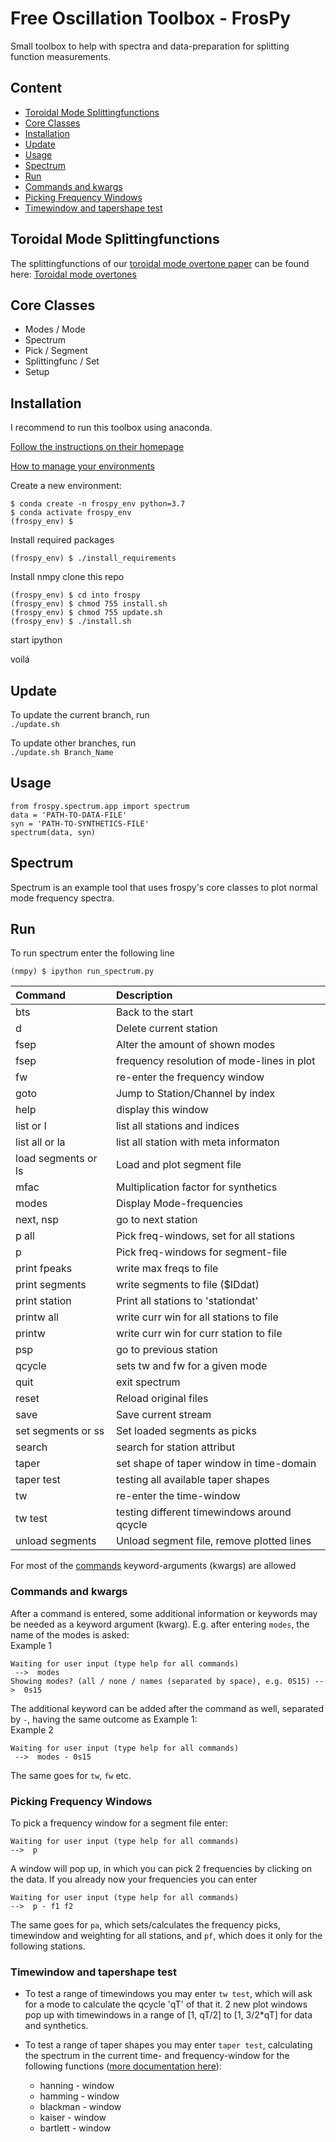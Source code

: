 # Free Oscillation Toolbox - FrosPy
Small toolbox to help with spectra and data-preparation for splitting function measurements.
## Content
 * [Toroidal Mode Splittingfunctions](#toroidal-mode-splittingfunctions)
 * [Core Classes]( #core-classes)
 * [Installation](#installation)
 * [Update](#update)
 * [Usage](#usage)
 * [Spectrum](#spectrum)
 * [Run](#run)
 * [Commands and kwargs](#commands-and-kwargs)
 * [Picking Frequency Windows](#picking-frequency-windows)
 * [Timewindow and tapershape test](#timewindow-and-tapershape-test)

## Toroidal Mode Splittingfunctions

The splittingfunctions of our [toroidal mode overtone paper](https://doi.org/10.1093/gji/ggaa567) can be found here:
  [Toroidal mode overtones](https://github.com/s-schneider/frospy/tree/main/frospy/data/SAS/cst-coef-T.dat)



## Core Classes

* Modes / Mode
* Spectrum
* Pick / Segment
* Splittingfunc / Set
* Setup

## Installation
I recommend to run this toolbox using anaconda.

[Follow the instructions on their homepage](https://www.anaconda.com/download/)

[How to manage your environments](https://conda.io/docs/user-guide/tasks/manage-environments.html)

Create a new environment:
```
$ conda create -n frospy_env python=3.7
$ conda activate frospy_env
(frospy_env) $
```

Install required packages
```
(frospy_env) $ ./install_requirements
```

Install nmpy
clone this repo
```
(frospy_env) $ cd into frospy
(frospy_env) $ chmod 755 install.sh
(frospy_env) $ chmod 755 update.sh
(frospy_env) $ ./install.sh
```

start ipython

voilá

## Update

To update the current branch, run  
`./update.sh`

To update other branches, run  
`./update.sh Branch_Name`

## Usage
```
from frospy.spectrum.app import spectrum
data = 'PATH-TO-DATA-FILE'
syn = 'PATH-TO-SYNTHETICS-FILE'
spectrum(data, syn)
```

## Spectrum
Spectrum is an example tool that uses frospy's core classes to plot normal mode frequency spectra.

## Run
To run spectrum enter the following line
```
(nmpy) $ ipython run_spectrum.py
```

| Command | Description |
| :- |:-|
|bts    |    Back to the start    |
|d    |    Delete current station    |
|fsep    |    Alter the amount of shown modes    |
|fsep    |    frequency resolution of mode-lines in plot    |
|fw    |    re-enter the frequency window    |
|goto    |    Jump to Station/Channel by index    |
|help    |    display this window    |
|list or l    |     list all stations and indices    |
|list all or la    |    list all station with meta informaton    |
|load segments or ls    |    Load and plot segment file    |
|mfac    |    Multiplication factor for synthetics    |
|modes    |    Display Mode-frequencies    |
|next, nsp    |    go to next station    |
|p all    |    Pick freq-windows, set for all stations    |
|p    |    Pick freq-windows for segment-file    |
|print fpeaks    |    write max freqs to file    |
|print segments    |    write segments to file ($IDdat)    |
|print station    |    Print all stations to 'stationdat'    |
|printw all    |    write curr win for all stations to file    |
|printw    |    write curr win for curr station to file    |
|psp    |    go to previous station    |
|qcycle    |    sets tw and fw for a given mode    |
|quit    |    exit spectrum    |
|reset    |    Reload original files    |
|save    |    Save current stream    |
|set segments or ss |   Set loaded segments as picks    |
|search    |    search for station attribut    |
|taper    |    set shape of taper window in time-domain    |
|taper test    |    testing all available taper shapes    |
|tw    |    re-enter the time-window    |
|tw test    |    testing different timewindows around qcycle    |
|unload segments    |    Unload segment file, remove plotted lines    |

For most of the [commands](#commands) keyword-arguments (kwargs) are allowed
### Commands and kwargs
After a command is entered, some additional information or keywords may be
needed as a keyword argument (kwarg). E.g. after entering `modes`, the name of
the modes is asked:  
Example 1
```
Waiting for user input (type help for all commands)
 -->  modes
Showing modes? (all / none / names (separated by space), e.g. 0S15) -->  0s15
```

The additional keyword can be added after the command as well,
separated by ` - `, having the same outcome as Example 1:  
Example 2
```
Waiting for user input (type help for all commands)
 -->  modes - 0s15
 ```
 The same goes for `tw`, `fw` etc.

### Picking Frequency Windows
 To pick a frequency window for a segment file enter:
 ```
Waiting for user input (type help for all commands)
 -->  p
 ```
 A window will pop up, in which you can pick 2 frequencies by clicking on the
 data. If you already now your frequencies you can enter
 ```
Waiting for user input (type help for all commands)
 -->  p - f1 f2
 ```
 The same goes for `pa`, which sets/calculates the frequency picks, timewindow
 and weighting for all stations, and `pf`, which does it only for the following
 stations.

### Timewindow and tapershape test
* To test a range of timewindows you may enter `tw test`, which will ask for a
mode to calculate the qcycle 'qT' of that it. 2 new plot windows pop up with
timewindows in a range of [1, qT/2] to [1, 3/2*qT] for data and synthetics.

* To test a range of taper shapes you may enter `taper test`, calculating
the spectrum in the current time- and frequency-window for the following
functions ([more documentation here][1]):
  * hanning - window
  * hamming - window
  * blackman - window
  * kaiser - window
  * bartlett - window

[1]:https://docs.scipy.org/doc/numpy-1.13.0/reference/generated/numpy.hanning.html
